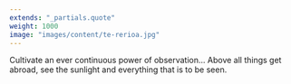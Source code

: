 ```yaml
---
extends: "_partials.quote"
weight: 1000
image: "images/content/te-rerioa.jpg"
---
```


Cultivate an ever continuous power of observation... Above all things get abroad, see the sunlight and everything that is to be seen.
